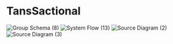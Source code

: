 # TansSactional
![Group Schema (8)](https://user-images.githubusercontent.com/60891544/163135586-5e9e20c3-8180-4813-94c5-4ddcb2d80419.png)
![System Flow (13)](https://user-images.githubusercontent.com/60891544/163108333-97ee3311-355e-4ff6-98d0-c0738263b209.png)
![Source Diagram (2)](https://user-images.githubusercontent.com/60891544/163108338-882c1501-8bce-406e-b9b3-009e45b98ab7.png)
![Source Diagram (3)](https://user-images.githubusercontent.com/60891544/163131509-ba6bd736-a211-4e22-9922-a5ac5e2505a6.png)
